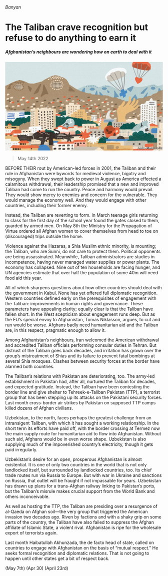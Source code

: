 ###### Banyan

# The Taliban crave recognition but refuse to do anything to earn it 

##### Afghanistan’s neighbours are wondering how on earth to deal with it 

![image](images/20220514_ASD002_0.jpg) 

> May 14th 2022 

BEFORE THEIR rout by American-led forces in 2001, the Taliban and their rule in Afghanistan were bywords for medieval violence, bigotry and misogyny. When they swept back to power in August as America effected a calamitous withdrawal, their leadership promised that a new and improved Taliban had come to run the country. Peace and harmony would prevail. They would show mercy to enemies and concern for the vulnerable. They would manage the economy well. And they would engage with other countries, including their former enemy.

Instead, the Taliban are reverting to form. In March teenage girls returning to class for the first day of the school year found the gates closed to them, guarded by armed men. On May 8th the Ministry for the Propagation of Virtue ordered all Afghan women to cover themselves from head to toe on (discouraged) trips outside the home.


Violence against the Hazaras, a Shia Muslim ethnic minority, is mounting; the Taliban, who are Sunni, do not care to protect them. Political opponents are being assassinated. Meanwhile, Taliban administrators are studies in incompetence, having never managed water supplies or power plants. The economy has collapsed. Nine out of ten households are facing hunger, and UN agencies estimate that over half the population of some 40m will need food aid this year.

All of which sharpens questions about how other countries should deal with the government in Kabul. None has yet offered full diplomatic recognition. Western countries defined early on the prerequisites of engagement with the Taliban: improvements in human rights and governance. These parameters have appealing clarity; equally clear is that the Taliban have fallen short. In the West scepticism about engagement runs deep. But as the EU’s special envoy to Afghanistan, Tomas Niklasson, argues, to cut and run would be worse. Afghans badly need humanitarian aid and the Taliban are, in this respect, pragmatic enough to allow it.

Among Afghanistan’s neighbours, Iran welcomed the American withdrawal and accredited Taliban officials performing consular duties in Tehran. But distrust of the Taliban goes back decades, and irritation has grown over the group’s mistreatment of Shias and its failure to prevent fatal bombings at several Shia mosques. Clashes between security forces at the border have alarmed both countries.

The Taliban’s relations with Pakistan are deteriorating, too. The army-led establishment in Pakistan had, after all, nurtured the Taliban for decades, and expected gratitude. Instead, the Taliban have been contesting the border line and give shelter to Tehreek-e-Taliban Pakistan (TTP), a terrorist group that has been stepping up its attacks on the Pakistani security forces. Last month cross-border air strikes by Pakistan on supposed TTP camps killed dozens of Afghan civilians.

Uzbekistan, to the north, faces perhaps the greatest challenge from an intransigent Taliban, with which it has sought a working relationship. In the short term its efforts have paid off, with the border crossing at Termez now the main supply route for humanitarian aid to flow into Afghanistan. Without such aid, Afghans would be in even worse shape. Uzbekistan is also supplying much of the impoverished country’s electricity, though it gets paid irregularly.

Uzbekistan’s desire for an open, prosperous Afghanistan is almost existential. It is one of only two countries in the world that is not only landlocked itself, but surrounded by landlocked countries, too. Its chief trade routes run via Russia to Europe. But with war in Ukraine and sanctions on Russia, that outlet will be fraught if not impassable for years. Uzbekistan has drawn up plans for a trans-Afghan railway linking to Pakistan’s ports, but the Taliban’s misrule makes crucial support from the World Bank and others inconceivable.

As well as hosting the TTP, the Taliban are presiding over a resurgence of al-Qaeda on Afghan soil—the very group that triggered the American invasion two decades ago. Riven by factions and with a shaky grip on some parts of the country, the Taliban have also failed to suppress the Afghan affiliate of Islamic State, a violent rival. Afghanistan is ripe for the wholesale export of terrorists again.

Last month Haibatullah Akhunzada, the de facto head of state, called on countries to engage with Afghanistan on the basis of “mutual respect.” He seeks formal recognition and diplomatic relations. That is not going to happen until other states get a bit of respect back.

 (May 7th) (Apr 30) (April 23rd)

